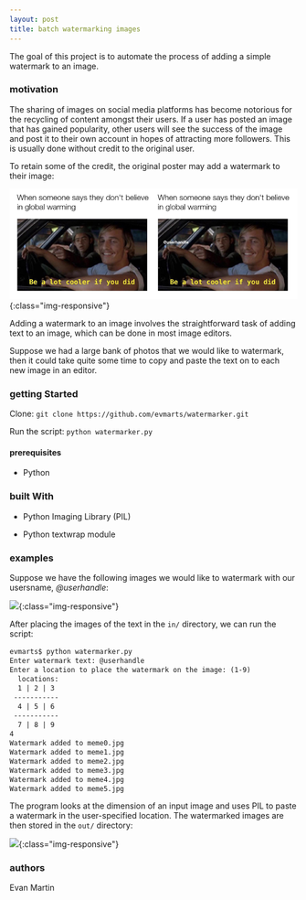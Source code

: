 ```yaml
---
layout: post
title: batch watermarking images
---
```


The goal of this project is to automate the process of adding a simple watermark to an image.

### motivation

The sharing of images on social media platforms has become notorious for the recycling of content amongst their users. If a user has posted an image that has gained popularity, other users will see the success of the image and post it to their own account in hopes of attracting more followers. This is usually done without credit to the original user. 

To retain some of the credit, the original poster may add a watermark to their image: 

![](img/figs/watermarker/example.png){:class="img-responsive"}

Adding a watermark to an image involves the straightforward task of adding text to an image, which can be done in most image editors. 

Suppose we had a large bank of photos that we would like to watermark, then it could take quite some time to copy and paste the text on to each new image in an editor. 

### getting Started

Clone:
```git clone https://github.com/evmarts/watermarker.git```

Run the script:
```python watermarker.py```

#### prerequisites

- Python

### built With

* Python Imaging Library (PIL)

* Python textwrap module

### examples

Suppose we have the following images we would like to watermark with our usersname, *@userhandle*:

![](img/figs/watermarker/batch.png){:class="img-responsive"}

After placing the images of the text in the ```in/``` directory, we can run the script:

~~~
evmarts$ python watermarker.py
Enter watermark text: @userhandle
Enter a location to place the watermark on the image: (1-9)
  locations: 
  1 | 2 | 3 
 ----------- 
  4 | 5 | 6 
 ----------- 
  7 | 8 | 9 
4
Watermark added to meme0.jpg
Watermark added to meme1.jpg
Watermark added to meme2.jpg
Watermark added to meme3.jpg
Watermark added to meme4.jpg
Watermark added to meme5.jpg

~~~

The program looks at the dimension of an input image and uses PIL to paste a watermark in the user-specified location. The watermarked images are then stored in the ```out/``` directory:

![](img/figs/watermarker/batch_marked.png){:class="img-responsive"}


### authors

Evan Martin


